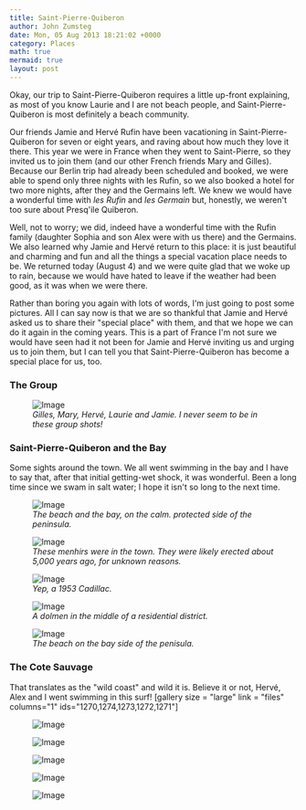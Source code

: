 ```yaml
---
title: Saint-Pierre-Quiberon
author: John Zumsteg
date: Mon, 05 Aug 2013 18:21:02 +0000
category: Places
math: true
mermaid: true
layout: post
---
```

Okay, our trip to Saint-Pierre-Quiberon requires a little up-front explaining, as most of you know Laurie and I are not beach people, and Saint-Pierre-Quiberon is most definitely a beach community.

Our friends Jamie and Hervé Rufin have been vacationing in Saint-Pierre-Quiberon for seven or eight years, and raving about how much they love it there. This year we were in France when they went to Saint-Pierre, so they invited us to join them (and our other French friends Mary and Gilles). Because our Berlin trip had already been scheduled and booked, we were able to spend only three nights with les Rufin, so we also booked a hotel for two more nights, after they and the Germains left. We knew we would have a wonderful time with *les Rufin* and *les Germain* but, honestly, we weren't too sure about Presq'ile Quiberon.

Well, not to worry; we did, indeed have a wonderful time with the Rufin family (daughter Sophia and son Alex were with us there) and the Germains.  We also learned why Jamie and Hervé return to this place: it is just beautiful and charming and fun and all the things a special vacation place needs to be. We returned today (August 4) and we were quite glad that we woke up to rain, because we would have hated to leave if the weather had been good, as it was when we were there.

Rather than boring you again with lots of words, I'm just going to post some pictures. All I can say now is that we are so thankful that Jamie and Hervé asked us to share their "special place" with them, and that we hope we can do it again in the coming years. This is a part of France I'm not sure we would have seen had it not been for Jamie and Hervé inviting us and urging us to join them, but I can tell you that Saint-Pierre-Quiberon has become a special place for us, too.

<h3>The Group</h3>
<figure>
	<img class = "landscape" src="{{"/assets/images/2013/08/DSC03712.jpg" | prepend: site.baseurl  }}" alt="Image" />
	<figcaption><em>Gilles, Mary, Hervé, Laurie and Jamie. I never seem to be in these group shots!</em></figcaption>
</figure>


<h3>Saint-Pierre-Quiberon and the Bay</h3>
Some sights around the town. We all went swimming in the bay and I have to say that, after that initial getting-wet shock, it was wonderful. Been a long time since we swam in salt water; I hope it isn't so long to the next time.

<figure>
	<img class = "landscape" src="{{ "/assets/images/2013/08/DSC03708.jpg" | prepend: site.baseurl  }}"  alt="Image" />
		<figcaption><em>The beach and the bay, on the calm. protected side of the peninsula.</em></figcaption>
</figure>

<figure>
	<img class = "landscape" src="{{ "/assets/images/2013/08/DSC03693.jpg" | prepend: site.baseurl  }}"   alt="Image" />
		<figcaption><em>These menhirs were in the town. They were likely erected about 5,000 years ago, for unknown reasons.</em></figcaption>
</figure>
<figure>
	<img class = "landscape" src="{{ "/assets/images/2013/08/MG_8378.jpg" | prepend: site.baseurl  }}"   alt="Image" />
		<figcaption><em>Yep, a 1953 Cadillac. </em></figcaption>
</figure>

<figure>
	<img class = "landscape" src="{{ "/assets/images/2013/08/MG_8376.jpg" | prepend: site.baseurl  }}"   alt="Image" />
		<figcaption><em>A dolmen in the middle of a residential district.</em></figcaption>
</figure>


<figure>
	<img class = "landscape" src="{{ "/assets/images/2013/08/MG_8353.jpg" | prepend: site.baseurl  }}"   alt="Image" />
		<figcaption><em>The beach on the bay side of the penisula.</em></figcaption>
</figure>

<h3>The Cote Sauvage</h3>
That translates as the "wild coast" and wild it is. Believe it or not, Hervé, Alex and I went swimming in this surf! 
[gallery size = "large" link = "files" columns="1" ids="1270,1274,1273,1272,1271"]

<figure>
	<img class = "landscape" src="{{ "/assets/images/2013/08/MG_8383.jpg" | prepend: site.baseurl  }}"   alt="Image" />
		<figcaption><em></em></figcaption>
</figure>
<figure>
	<img class = "landscape" src="{{ "/assets/images/2013/08/MG_8391.jpg" | prepend: site.baseurl  }}"   alt="Image" />
		<figcaption><em></em></figcaption>
</figure>

<figure>
	<img class = "landscape" src="{{ "/assets/images/2013/08/MG_8390.jpg" | prepend: site.baseurl  }}"   alt="Image" />
		<figcaption><em></em></figcaption>
</figure>
<figure>
	<img class = "landscape" src="{{ "/assets/images/2013/08/MG_8386.jpg" | prepend: site.baseurl  }}"   alt="Image" />
		<figcaption><em></em></figcaption>
</figure>

<figure>
	<img class = "landscape" src="{{ "/assets/images/2013/08/MG_8384.jpg" | prepend: site.baseurl  }}"   alt="Image" />
		<figcaption><em></em></figcaption>
</figure>


